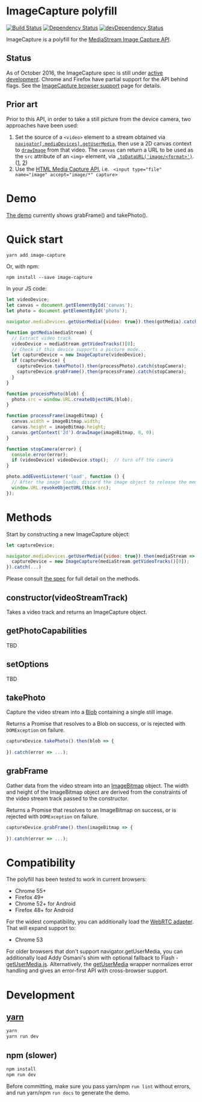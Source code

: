 # ImageCapture polyfill

[![Build Status](https://travis-ci.org/GoogleChrome/imagecapture-polyfill.svg?branch=master)](https://travis-ci.org/GoogleChrome/imagecapture-polyfill) [![Dependency Status](https://david-dm.org/GoogleChrome/imagecapture-polyfill.svg)](https://david-dm.org/GoogleChrome/imagecapture-polyfill) [![devDependency Status](https://david-dm.org/GoogleChrome/imagecapture-polyfill/dev-status.svg)](https://david-dm.org/GoogleChrome/imagecapture-polyfill#info=devDependencies)

ImageCapture is a polyfill for the [MediaStream Image Capture API](https://w3c.github.io/mediacapture-image/).

## Status

As of October 2016, the ImageCapture spec is still under [active development](https://github.com/w3c/mediacapture-image/issues). Chrome and Firefox have partial support for the API behind flags. See the [ImageCapture browser support](https://github.com/w3c/mediacapture-image/blob/gh-pages/implementation-status.md) page for details.

## Prior art

Prior to this API, in order to take a still picture from the device camera, two approaches have been used:

1. Set the source of a `<video>` element to a stream obtained via [`navigator[.mediaDevices].getUserMedia`](https://developer.mozilla.org/en-US/docs/Web/API/MediaDevices/getUserMedia), then use a 2D canvas context to [`drawImage`](https://developer.mozilla.org/en-US/docs/Web/API/CanvasRenderingContext2D/drawImage) from that video. The `canvas` can return a URL to be used as the `src` attribute of an `<img>` element, via [`.toDataURL('image/<format>')`](https://developer.mozilla.org/en-US/docs/Web/API/HTMLCanvasElement/toDataURL). ([1](http://www.html5rocks.com/en/tutorials/getusermedia/intro/#toc-screenshot), [2](https://developer.mozilla.org/en-US/docs/Web/API/WebRTC_API/Taking_still_photos))
2. Use the [HTML Media Capture API](https://w3c.github.io/html-media-capture/), i.e. ` <input type="file" name="image" accept="image/*" capture>`

# Demo

[The demo](https://dandv.github.io/imagecapture) currently shows grabFrame() and takePhoto().

# Quick start

```shell
yarn add image-capture
```

Or, with npm:

```shell
npm install --save image-capture
```

In your JS code:

```js
let videoDevice;
let canvas = document.getElementById('canvas');
let photo = document.getElementById('photo');

navigator.mediaDevices.getUserMedia({video: true}).then(gotMedia).catch(failedToGetMedia);

function gotMedia(mediaStream) {
  // Extract video track.
  videoDevice = mediaStream.getVideoTracks()[0];
  // Check if this device supports a picture mode...
  let captureDevice = new ImageCapture(videoDevice);
  if (captureDevice) {
    captureDevice.takePhoto().then(processPhoto).catch(stopCamera);
    captureDevice.grabFrame().then(processFrame).catch(stopCamera);
  }
}

function processPhoto(blob) {
  photo.src = window.URL.createObjectURL(blob);
}

function processFrame(imageBitmap) {
  canvas.width = imageBitmap.width;
  canvas.height = imageBitmap.height;
  canvas.getContext('2d').drawImage(imageBitmap, 0, 0);
}

function stopCamera(error) {
  console.error(error);
  if (videoDevice) videoDevice.stop();  // turn off the camera
}

photo.addEventListener('load', function () {
  // After the image loads, discard the image object to release the memory
  window.URL.revokeObjectURL(this.src);
});
```


# Methods

Start by constructing a new ImageCapture object:

```js
let captureDevice;

navigator.mediaDevices.getUserMedia({video: true}).then(mediaStream => {
  captureDevice = new ImageCapture(mediaStream.getVideoTracks()[0]);
}).catch(...)
```

Please consult [the spec](https://w3c.github.io/mediacapture-image/#methods) for full detail on the methods.
 
## constructor(videoStreamTrack)

Takes a video track and returns an ImageCapture object.


## getPhotoCapabilities

TBD

## setOptions

TBD

## takePhoto

Capture the video stream into a [Blob](https://www.w3.org/TR/FileAPI/#blob) containing a single still image.

Returns a Promise that resolves to a Blob on success, or is rejected with `DOMException` on failure.

```js
captureDevice.takePhoto().then(blob => {
  
}).catch(error => ...);
```


## grabFrame

Gather data from the video stream into an [ImageBitmap](https://www.w3.org/TR/html51/webappapis.html#webappapis-images) object. The width and height of the ImageBitmap object are derived from the constraints of the video stream track passed to the constructor.

Returns a Promise that resolves to an ImageBitmap on success, or is rejected with `DOMException` on failure.

```js
captureDevice.grabFrame().then(imageBitmap => {
  
}).catch(error => ...);
```


# Compatibility

The polyfill has been tested to work in current browsers:

* Chrome 55+
* Firefox 49+
* Chrome 52+ for Android
* Firefox 48+ for Android

For the widest compatibility, you can additionally load the [WebRTC adapter](https://github.com/webrtc/adapter). That will expand support to:

* Chrome 53 

For older browsers that don't support navigator.getUserMedia, you can additionally load Addy Osmani's shim with optional fallback to Flash - [getUserMedia.js](https://github.com/addyosmani/getUserMedia.js/). Alternatively, the [getUserMedia](https://github.com/otalk/getUserMedia) wrapper normalizes error handling and gives an error-first API with cross-browser support.
 

# Development
 
## [yarn](https://yarnpkg.com/en/)

```sh
yarn
yarn run dev
```

## npm (slower)

```sh
npm install
npm run dev
```
 
Before committing, make sure you pass yarn/npm `run lint` without errors, and run yarn/npm `run docs` to generate the demo.
